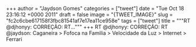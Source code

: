 
+++
author = "Jaydson Gomes"
categories = ["tweet"]
date = "Tue Oct 18 23:16:12 +0000 2011"
draft = false
image = "{TWEET_IMAGE}"
slug = "fc2c6cbe617158f3fbc81541af7e17ea11ce958e"
tags = ["tweet"]
title = """RT @djhonyy: CORREÇÃO: RT..."""
+++
RT @djhonyy: CORREÇÃO: RT @jaydson: Caganeira &gt; Fofoca na Familia &gt; Velocidade da Luz &gt; Internet &gt; Ferrari

